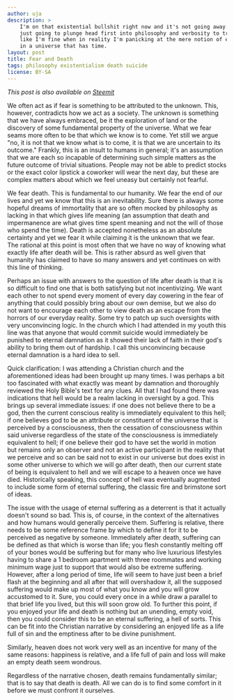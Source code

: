 ```yaml
---
author: uja
description: >
    I'm on that existential bullshit right now and it's not going away. So, I'm
    just going to plunge head first into philosophy and verbosity to try to act
    like I'm fine when in reality I'm panicking at the mere notion of existing
    in a universe that has time.
layout: post
title: Fear and Death
tags: philosophy existentialism death suicide
license: BY-SA
---
```


*This post is also available on
[Steemit](https://steemit.com/philosophy/@trewbot/fear-and-death)*

We often act as if fear is something to be attributed to the unknown. This,
however, contradicts how we act as a society. The unknown is something that we
have always embraced, be it the exploration of land or the discovery of some
fundamental property of the universe. What we fear seams more often to be that
which we know is to come. Yet still we argue "no, it is not that we know what
is to come, it is that we are uncertain to its outcome." Frankly, this is an
insult to humans in general; it's an assumption that we are each so incapable of
determining such simple matters as the future outcome of trivial situations.
People may not be able to predict stocks or the exact color lipstick a coworker
will wear the next day, but these are complex matters about which we feel uneasy
but certainly not fearful.

We fear death. This is fundamental to our humanity. We fear the end of our lives
and yet we know that this is an inevitability. Sure there is always some hopeful
dreams of immortality that are so often mocked by philosophy as lacking in that
which gives life meaning (an assumption that death and impermanence are what
gives time spent meaning and not the will of those who spend the time). Death is
accepted nonetheless as an absolute certainty and yet we fear it while claiming
it is the unknown that we fear. The rational at this point is most often that we
have no way of knowing what exactly life after death will be. This is rather
absurd as well given that humanity has claimed to have so many answers and yet
continues on with this line of thinking.

Perhaps an issue with answers to the question of life after death is that it is
so difficult to find one that is both satisfying but not incentivizing. We want
each other to not spend every moment of every day cowering in the fear of
anything that could possibly bring about our own demise, but we also do not want
to encourage each other to view death as an escape from the horrors of our
everyday reality. Some try to patch up such oversights with very unconvincing
logic. In the church which I had attended in my youth this line was that anyone
that would commit suicide would immediately be punished to eternal damnation as
it showed their lack of faith in their god's ability to bring them out of
hardship. I call this unconvincing because eternal damnation is a hard idea to
sell.

Quick clarification: I was attending a Christian church and the aforementioned
ideas had been brought up many times. I was perhaps a bit too fascinated with
what exactly was meant by damnation and thoroughly reviewed the Holy Bible's
text for any clues. All that I had found there was indications that hell would
be a realm lacking in oversight by a god. This brings up several immediate
issues: if one does not believe there to be a god, then the current conscious
reality is immediately equivalent to this hell; if one believes god to be an
attribute or constituent of the universe that is perceived by a consciousness,
then the cessation of consciousness within said universe regardless of the state
of the consciousness is immediately equivalent to hell; if one believe their god
to have set the world in motion but remains only an observer and not an active
participant in the reality that we perceive and so can be said not to exist in
our universe but does exist in some other universe to which we will go after
death, then our current state of being is equivalent to hell and we will escape
to a heaven once we have died. Historically speaking, this concept of hell was
eventually augmented to include some form of eternal suffering, the classic fire
and brimstone sort of ideas.

The issue with the usage of eternal suffering as a deterrent is that it actually
doesn't sound so bad. This is, of course, in the context of the alternatives and
how humans would generally perceive them. Suffering is relative, there needs to
be some reference frame by which to define it for it to be perceived as negative
by someone. Immediately after death, suffering can be defined as that which is
worse than life; you flesh constantly melting off of your bones would be
suffering but for many who live luxurious lifestyles having to share a 1 bedroom
apartment with three roommates and working minimum wage just to support that
would also be extreme suffering. However, after a long period of time, life will
seem to have just been a brief flash at the beginning and all after that will
overshadow it, all the supposed suffering would make up most of what you know
and you will grow accustomed to it. Sure, you could every once in a while draw a
parallel to that brief life you lived, but this will soon grow old. To further
this point, if you enjoyed your life and death is nothing but an unending, empty
void, then you could consider this to be an eternal suffering, a hell of sorts.
This can be fit into the Christian narrative by considering an enjoyed life as a
life full of sin and the emptiness after to be divine punishment.

Similarly, heaven does not work very well as an incentive for many of the same
reasons: happiness is relative, and a life full of pain and loss will make an
empty death seem wondrous.

Regardless of the narrative chosen, death remains fundamentally similar; that is
to say that death is death. All we can do is to find some comfort in it before
we must confront it ourselves.
